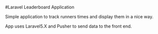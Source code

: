 #Laravel Leaderboard Application

Simple application to track runners times and display them in a nice way.

App uses Laravel5.X and Pusher to send data to the front end.
